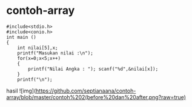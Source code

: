 # contoh-array

    #include<stdio.h>
    #include<conio.h>
    int main ()
    {
        int nilai[5],x;
        printf("Masukan nilai :\n");
        for(x=0;x<5;x++)
        {
            printf("Nilai Angka : "); scanf("%d",&nilai[x]);
        }
        printf("\n");
        
        
        
  hasil
  ![img](https://github.com/septianaana/contoh-array/blob/master/contoh%202(before%20dan%20after.png?raw=true)

